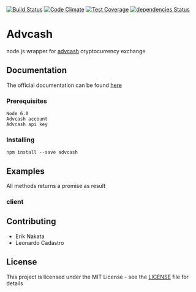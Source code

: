 [![Build Status](https://travis-ci.org/eriknakata/advcash.svg?branch=master)](https://travis-ci.org/eriknakata/advcash)
[![Code Climate](https://codeclimate.com/github/eriknakata/advcash/badges/gpa.svg)](https://codeclimate.com/github/eriknakata/advcash)
[![Test Coverage](https://codeclimate.com/github/eriknakata/advcash/badges/coverage.svg)](https://codeclimate.com/github/eriknakata/advcash/coverage)
[![dependencies Status](https://david-dm.org/eriknakata/advcash/status.svg)](https://david-dm.org/eriknakata/advcash)

# Advcash

node.js wrapper for [advcash](http://wallet.advcash.com/referral/d3bd61a9-5950-4d1b-8607-ec4c0f7a3576) cryptocurrency exchange

## Documentation

The official documentation can be found [here](https://advcash.com/files/documents/advcash.merchantapi-1.9_en.pdf)

### Prerequisites

```
Node 6.0
Advcash account
Advcash api key
```

### Installing

```
npm install --save advcash
```

## Examples

All methods returns a promise as result

### client

## Contributing

- Erik Nakata
- Leonardo Cadastro

## License

This project is licensed under the MIT License - see the [LICENSE](LICENSE) file for details
